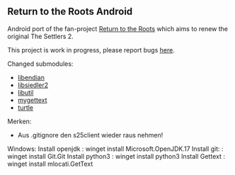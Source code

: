 ## Return to the Roots Android
Android port of the fan-project [Return to the Roots](https://github.com/Return-To-The-Roots/s25client) which aims to renew the original The Settlers 2. <br>

This project is work in progress, please report bugs [here](https://github.com/Farmer-Markus/s25rttr-android/issues). <br>


Changed submodules:

 - [libendian](https://github.com/Farmer-Markus/libendian)
 - [libsiedler2](https://github.com/Farmer-Markus/libsiedler2)
 - [libutil](https://github.com/Return-To-The-Roots/libutil)
 - [mygettext](https://github.com/Farmer-Markus/mygettext)
 - [turtle](https://github.com/Farmer-Markus/turtle)

Merken:

- Aus .gitignore den s25client wieder raus nehmen!

Windows:
Install openjdk	: winget install Microsoft.OpenJDK.17
Install git:	: winget install Git.Git
Install python3	: winget install python3
Install Gettext	: winget install mlocati.GetText

